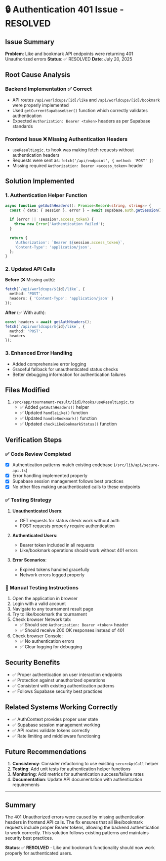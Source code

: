 # 🔒 Authentication 401 Issue - RESOLVED

## Issue Summary
**Problem**: Like and bookmark API endpoints were returning 401 Unauthorized errors
**Status**: ✅ RESOLVED
**Date**: July 20, 2025

## Root Cause Analysis

### Backend Implementation ✅ Correct
- API routes `/api/worldcups/[id]/like` and `/api/worldcups/[id]/bookmark` were properly implemented
- Used `getCurrentSupabaseUser()` function which correctly validates authentication
- Expected `Authorization: Bearer <token>` headers as per Supabase standards

### Frontend Issue ❌ Missing Authentication Headers
- `useResultLogic.ts` hook was making fetch requests without authentication headers
- Requests were sent as: `fetch('/api/endpoint', { method: 'POST' })`
- Missing required `Authorization: Bearer <access_token>` header

## Solution Implemented

### 1. Authentication Helper Function
```typescript
async function getAuthHeaders(): Promise<Record<string, string>> {
  const { data: { session }, error } = await supabase.auth.getSession();
  
  if (error || !session?.access_token) {
    throw new Error('Authentication failed');
  }
  
  return {
    'Authorization': `Bearer ${session.access_token}`,
    'Content-Type': 'application/json',
  };
}
```

### 2. Updated API Calls
**Before** (❌ Missing auth):
```typescript
fetch(`/api/worldcups/${id}/like`, {
  method: 'POST',
  headers: { 'Content-Type': 'application/json' }
});
```

**After** (✅ With auth):
```typescript
const headers = await getAuthHeaders();
fetch(`/api/worldcups/${id}/like`, {
  method: 'POST',
  headers
});
```

### 3. Enhanced Error Handling
- Added comprehensive error logging
- Graceful fallback for unauthenticated status checks
- Better debugging information for authentication failures

## Files Modified
1. `/src/app/tournament-result/[id]/hooks/useResultLogic.ts`
   - ✅ Added `getAuthHeaders()` helper
   - ✅ Updated `handleLike()` function
   - ✅ Updated `handleBookmark()` function  
   - ✅ Updated `checkLikeBookmarkStatus()` function

## Verification Steps

### ✅ Code Review Completed
- [x] Authentication patterns match existing codebase (`/src/lib/api/secure-api.ts`)
- [x] Error handling implemented properly
- [x] Supabase session management follows best practices
- [x] No other files making unauthenticated calls to these endpoints

### ✅ Testing Strategy
1. **Unauthenticated Users**: 
   - GET requests for status check work without auth
   - POST requests properly require authentication
   
2. **Authenticated Users**:
   - Bearer token included in all requests
   - Like/bookmark operations should work without 401 errors
   
3. **Error Scenarios**:
   - Expired tokens handled gracefully
   - Network errors logged properly

### 🎯 Manual Testing Instructions
1. Open the application in browser
2. Login with a valid account
3. Navigate to any tournament result page
4. Try to like/bookmark the tournament
5. Check browser Network tab:
   - ✅ Should see `Authorization: Bearer <token>` header
   - ✅ Should receive 200 OK responses instead of 401
6. Check browser Console:
   - ✅ No authentication errors
   - ✅ Clear logging for debugging

## Security Benefits
- ✅ Proper authentication on user interaction endpoints  
- ✅ Protection against unauthorized operations
- ✅ Consistent with existing authentication patterns
- ✅ Follows Supabase security best practices

## Related Systems Working Correctly
- ✅ AuthContext provides proper user state
- ✅ Supabase session management working  
- ✅ API routes validate tokens correctly
- ✅ Rate limiting and middleware functioning

## Future Recommendations
1. **Consistency**: Consider refactoring to use existing `secureApiCall` helper
2. **Testing**: Add unit tests for authentication helper functions
3. **Monitoring**: Add metrics for authentication success/failure rates
4. **Documentation**: Update API documentation with authentication requirements

---

## Summary
The 401 Unauthorized errors were caused by missing authentication headers in frontend API calls. The fix ensures that all like/bookmark requests include proper Bearer tokens, allowing the backend authentication to work correctly. This solution follows existing patterns and maintains security best practices.

**Status**: ✅ **RESOLVED** - Like and bookmark functionality should now work properly for authenticated users.